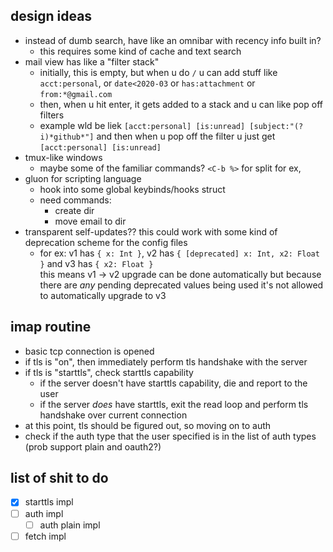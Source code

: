 design ideas
---

- instead of dumb search, have like an omnibar with recency info built in?
  - this requires some kind of cache and text search
- mail view has like a "filter stack"
  - initially, this is empty, but when u do `/` u can add stuff like `acct:personal`, or `date<2020-03` or `has:attachment` or `from:*@gmail.com`
  - then, when u hit enter, it gets added to a stack and u can like pop off filters
  - example wld be liek `[acct:personal] [is:unread] [subject:"(?i)*github*"]` and then when u pop off the filter u just get `[acct:personal] [is:unread]`
- tmux-like windows
  - maybe some of the familiar commands? `<C-b %>` for split for ex,
- gluon for scripting language
  - hook into some global keybinds/hooks struct
  - need commands:
    - create dir
    - move email to dir
- transparent self-updates?? this could work with some kind of deprecation scheme for the config files
  - for ex: v1 has `{ x: Int }`, v2 has `{ [deprecated] x: Int, x2: Float }` and v3 has `{ x2: Float }`  
    this means v1 -> v2 upgrade can be done automatically but because there are _any_ pending deprecated values being used
    it's not allowed to automatically upgrade to v3

imap routine
---

- basic tcp connection is opened
- if tls is "on", then immediately perform tls handshake with the server
- if tls is "starttls", check starttls capability
  - if the server doesn't have starttls capability, die and report to the user
  - if the server _does_ have starttls, exit the read loop and perform tls handshake over current connection
- at this point, tls should be figured out, so moving on to auth
- check if the auth type that the user specified is in the list of auth types (prob support plain and oauth2?)


list of shit to do
---

- [x] starttls impl
- [ ] auth impl
  - [ ] auth plain impl
- [ ] fetch impl

